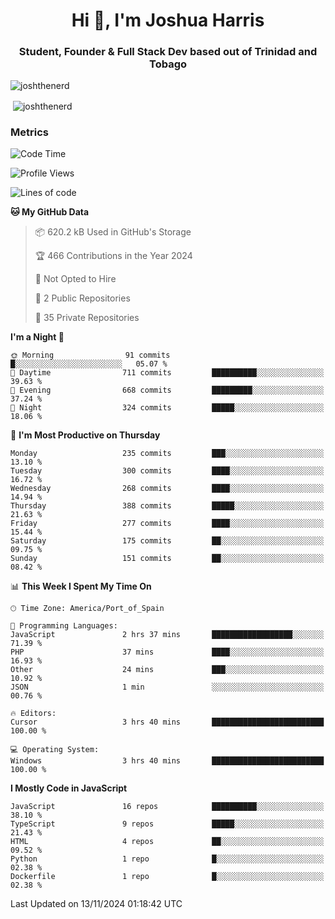 <h1 align="center">Hi 👋, I'm Joshua Harris</h1>
<h3 align="center">Student, Founder & Full Stack Dev based out of Trinidad and Tobago</h3>

<p align="left"> <img src="https://komarev.com/ghpvc/?username=JoshTheDeveloperr" alt="joshthenerd" /> </p>

<p>&nbsp;<img align="center" src="https://github-readme-stats.vercel.app/api?username=JoshTheDeveloperr&show_icons=true&count_private=true" alt="joshthenerd" /></p>

### Metrics

<!--START_SECTION:waka-->
![Code Time](http://img.shields.io/badge/Code%20Time-1%2C016%20hrs%2024%20mins-blue)

![Profile Views](http://img.shields.io/badge/Profile%20Views-0-blue)

![Lines of code](https://img.shields.io/badge/From%20Hello%20World%20I%27ve%20Written-3.6%20million%20lines%20of%20code-blue)

**🐱 My GitHub Data** 

> 📦 620.2 kB Used in GitHub's Storage 
 > 
> 🏆 466 Contributions in the Year 2024
 > 
> 🚫 Not Opted to Hire
 > 
> 📜 2 Public Repositories 
 > 
> 🔑 35 Private Repositories 
 > 
**I'm a Night 🦉** 

```text
🌞 Morning                91 commits          █░░░░░░░░░░░░░░░░░░░░░░░░   05.07 % 
🌆 Daytime                711 commits         ██████████░░░░░░░░░░░░░░░   39.63 % 
🌃 Evening                668 commits         █████████░░░░░░░░░░░░░░░░   37.24 % 
🌙 Night                  324 commits         █████░░░░░░░░░░░░░░░░░░░░   18.06 % 
```
📅 **I'm Most Productive on Thursday** 

```text
Monday                   235 commits         ███░░░░░░░░░░░░░░░░░░░░░░   13.10 % 
Tuesday                  300 commits         ████░░░░░░░░░░░░░░░░░░░░░   16.72 % 
Wednesday                268 commits         ████░░░░░░░░░░░░░░░░░░░░░   14.94 % 
Thursday                 388 commits         █████░░░░░░░░░░░░░░░░░░░░   21.63 % 
Friday                   277 commits         ████░░░░░░░░░░░░░░░░░░░░░   15.44 % 
Saturday                 175 commits         ██░░░░░░░░░░░░░░░░░░░░░░░   09.75 % 
Sunday                   151 commits         ██░░░░░░░░░░░░░░░░░░░░░░░   08.42 % 
```


📊 **This Week I Spent My Time On** 

```text
🕑︎ Time Zone: America/Port_of_Spain

💬 Programming Languages: 
JavaScript               2 hrs 37 mins       ██████████████████░░░░░░░   71.39 % 
PHP                      37 mins             ████░░░░░░░░░░░░░░░░░░░░░   16.93 % 
Other                    24 mins             ███░░░░░░░░░░░░░░░░░░░░░░   10.92 % 
JSON                     1 min               ░░░░░░░░░░░░░░░░░░░░░░░░░   00.76 % 

🔥 Editors: 
Cursor                   3 hrs 40 mins       █████████████████████████   100.00 % 

💻 Operating System: 
Windows                  3 hrs 40 mins       █████████████████████████   100.00 % 
```

**I Mostly Code in JavaScript** 

```text
JavaScript               16 repos            ██████████░░░░░░░░░░░░░░░   38.10 % 
TypeScript               9 repos             █████░░░░░░░░░░░░░░░░░░░░   21.43 % 
HTML                     4 repos             ██░░░░░░░░░░░░░░░░░░░░░░░   09.52 % 
Python                   1 repo              █░░░░░░░░░░░░░░░░░░░░░░░░   02.38 % 
Dockerfile               1 repo              █░░░░░░░░░░░░░░░░░░░░░░░░   02.38 % 
```




 Last Updated on 13/11/2024 01:18:42 UTC
<!--END_SECTION:waka-->
